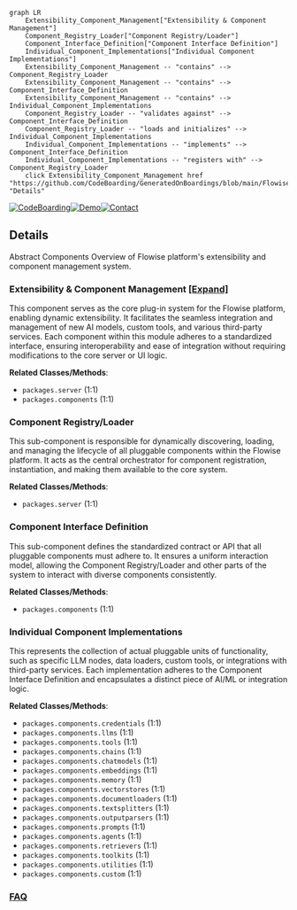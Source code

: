 ```mermaid
graph LR
    Extensibility_Component_Management["Extensibility & Component Management"]
    Component_Registry_Loader["Component Registry/Loader"]
    Component_Interface_Definition["Component Interface Definition"]
    Individual_Component_Implementations["Individual Component Implementations"]
    Extensibility_Component_Management -- "contains" --> Component_Registry_Loader
    Extensibility_Component_Management -- "contains" --> Component_Interface_Definition
    Extensibility_Component_Management -- "contains" --> Individual_Component_Implementations
    Component_Registry_Loader -- "validates against" --> Component_Interface_Definition
    Component_Registry_Loader -- "loads and initializes" --> Individual_Component_Implementations
    Individual_Component_Implementations -- "implements" --> Component_Interface_Definition
    Individual_Component_Implementations -- "registers with" --> Component_Registry_Loader
    click Extensibility_Component_Management href "https://github.com/CodeBoarding/GeneratedOnBoardings/blob/main/Flowise/Extensibility_Component_Management.md" "Details"
```

[![CodeBoarding](https://img.shields.io/badge/Generated%20by-CodeBoarding-9cf?style=flat-square)](https://github.com/CodeBoarding/CodeBoarding)[![Demo](https://img.shields.io/badge/Try%20our-Demo-blue?style=flat-square)](https://www.codeboarding.org/demo)[![Contact](https://img.shields.io/badge/Contact%20us%20-%20contact@codeboarding.org-lightgrey?style=flat-square)](mailto:contact@codeboarding.org)

## Details

Abstract Components Overview of Flowise platform's extensibility and component management system.

### Extensibility & Component Management [[Expand]](./Extensibility_Component_Management.md)
This component serves as the core plug-in system for the Flowise platform, enabling dynamic extensibility. It facilitates the seamless integration and management of new AI models, custom tools, and various third-party services. Each component within this module adheres to a standardized interface, ensuring interoperability and ease of integration without requiring modifications to the core server or UI logic.


**Related Classes/Methods**:

- `packages.server` (1:1)
- `packages.components` (1:1)


### Component Registry/Loader
This sub-component is responsible for dynamically discovering, loading, and managing the lifecycle of all pluggable components within the Flowise platform. It acts as the central orchestrator for component registration, instantiation, and making them available to the core system.


**Related Classes/Methods**:

- `packages.server` (1:1)


### Component Interface Definition
This sub-component defines the standardized contract or API that all pluggable components must adhere to. It ensures a uniform interaction model, allowing the Component Registry/Loader and other parts of the system to interact with diverse components consistently.


**Related Classes/Methods**:

- `packages.components` (1:1)


### Individual Component Implementations
This represents the collection of actual pluggable units of functionality, such as specific LLM nodes, data loaders, custom tools, or integrations with third-party services. Each implementation adheres to the Component Interface Definition and encapsulates a distinct piece of AI/ML or integration logic.


**Related Classes/Methods**:

- `packages.components.credentials` (1:1)
- `packages.components.llms` (1:1)
- `packages.components.tools` (1:1)
- `packages.components.chains` (1:1)
- `packages.components.chatmodels` (1:1)
- `packages.components.embeddings` (1:1)
- `packages.components.memory` (1:1)
- `packages.components.vectorstores` (1:1)
- `packages.components.documentloaders` (1:1)
- `packages.components.textsplitters` (1:1)
- `packages.components.outputparsers` (1:1)
- `packages.components.prompts` (1:1)
- `packages.components.agents` (1:1)
- `packages.components.retrievers` (1:1)
- `packages.components.toolkits` (1:1)
- `packages.components.utilities` (1:1)
- `packages.components.custom` (1:1)




### [FAQ](https://github.com/CodeBoarding/GeneratedOnBoardings/tree/main?tab=readme-ov-file#faq)